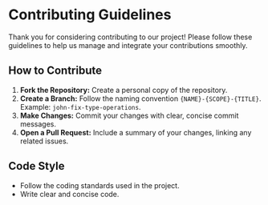# Contributing Guidelines

Thank you for considering contributing to our project! Please follow these guidelines to help us manage and integrate your contributions smoothly.

## How to Contribute

1. **Fork the Repository:** Create a personal copy of the repository.
2. **Create a Branch:** Follow the naming convention `{NAME}-{SCOPE}-{TITLE}`. Example: `john-fix-type-operations`.
3. **Make Changes:** Commit your changes with clear, concise commit messages.
4. **Open a Pull Request:** Include a summary of your changes, linking any related issues.

## Code Style

- Follow the coding standards used in the project.
- Write clear and concise code.